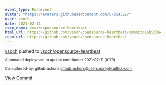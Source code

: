 ```yaml
---
event_type: PushEvent
avatar: "https://avatars.githubusercontent.com/u/814322?"
user: vsoch
date: 2021-02-11
repo_name: vsoch/opensource-heartbeat
html_url: https://github.com/vsoch/opensource-heartbeat/commit/16b5d36458745cd45fba696c02605a939db17731
repo_url: https://github.com/vsoch/opensource-heartbeat
---
```


<a href='https://github.com/vsoch' target='_blank'>vsoch</a> pushed to <a href='https://github.com/vsoch/opensource-heartbeat' target='_blank'>vsoch/opensource-heartbeat</a>

<small>Automated deployment to update contributors 2021-02-11 (#179)

Co-authored-by: github-actions <github-actions@users.noreply.github.com></small>

<a href='https://github.com/vsoch/opensource-heartbeat/commit/16b5d36458745cd45fba696c02605a939db17731' target='_blank'>View Commit</a>